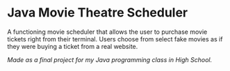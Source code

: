 # Java Movie Theatre Scheduler

A functioning movie scheduler that allows the user to purchase movie tickets right from their terminal. Users choose from select fake movies as if they were buying a ticket from a real website.

*Made as a final project for my Java programming class in High School.*
